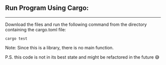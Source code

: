 ## Run Program Using Cargo:
---
Download the files and run the following command from the directory containing the cargo.toml file:
```
cargo test
```
Note: Since this is a library, there is no main function.

P.S. this code is not in its best state and might be refactored in the future :sweat_smile:

